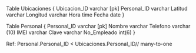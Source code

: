 Table Ubicaciones {
  Ubicacion_ID varchar [pk]
  Personal_ID varchar
  Latitud varchar 
  Longitud varchar
  Hora time
  Fecha date
}

Table Personal {
  Personal_ID varchar [pk]
  Nombre varchar
  Telefono varchar (10)
  IMEI varchar
  Clave varchar
  No_Empleado int(6)
}


Ref: Personal.Personal_ID < Ubicaciones.Personal_ID// many-to-one

